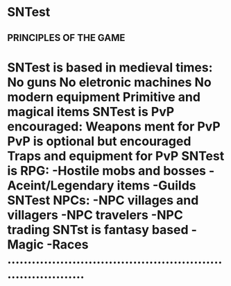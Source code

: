 SNTest
========================================================================
PRINCIPLES OF THE GAME
------------------------------------------------------------------------
SNTest is based in medieval times:
	No guns
	No eletronic machines
	No modern equipment
	Primitive and magical items
SNTest is PvP encouraged:
	Weapons ment for PvP
	PvP is optional but encouraged
	Traps and equipment for PvP
SNTest is RPG:
	-Hostile mobs and bosses
	-Aceint/Legendary items
	-Guilds
SNTest NPCs:
	-NPC villages and villagers
	-NPC travelers
  -NPC trading
 SNTst is fantasy based
  -Magic
  -Races
........................................................................
========================================================================
